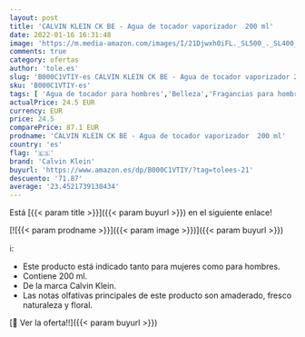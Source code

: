 ```yaml
---
layout: post
title: 'CALVIN KLEIN CK BE - Agua de tocador vaporizador  200 ml'
date: 2022-01-16 16:31:48
image: 'https://m.media-amazon.com/images/I/21Djwxh0iFL._SL500_._SL400_.jpg'
comments: true
category: ofertas
author: 'tole.es'
slug: 'B000C1VTIY-es CALVIN KLEIN CK BE - Agua de tocador vaporizador 200 ml'
sku: 'B000C1VTIY-es'
tags: [ 'Agua de tocador para hombres','Belleza','Fragancias para hombres','Perfumes y fragancias','agua','calvin klein','de','tocador', ]
actualPrice: 24.5 EUR
currency: EUR
price: 24.5
comparePrice: 87.1 EUR
prodname: 'CALVIN KLEIN CK BE - Agua de tocador vaporizador  200 ml'
country: 'es'
flag: '🇪🇸'
brand: 'Calvin Klein'
buyurl: 'https://www.amazon.es/dp/B000C1VTIY/?tag=tolees-21'
descuento: '71.87'
average: '23.4521739130434'
---
```


Está [{{< param title >}}]({{< param buyurl >}}) en el siguiente enlace!

[![{{< param prodname >}}]({{< param image >}})]({{< param buyurl >}})

ℹ️:

- Este producto está indicado tanto para mujeres como para hombres.
- Contiene 200 ml.
- De la marca Calvin Klein.
- Las notas olfativas principales de este producto son amaderado, fresco naturaleza y floral.

[🛒 Ver la oferta!!]({{< param buyurl >}})
